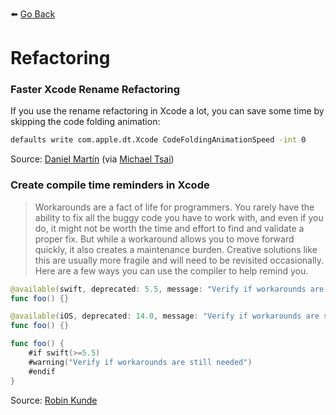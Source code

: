 ⬅️ [Go Back](README.md)

# Refactoring

### Faster Xcode Rename Refactoring

If you use the rename refactoring in Xcode a lot, you can save some time by skipping the code folding animation:

```bash
defaults write com.apple.dt.Xcode CodeFoldingAnimationSpeed -int 0
```

Source: [Daniel Martín](https://twitter.com/dmartincy/status/1173289543124029440) (via [Michael Tsai](https://mjtsai.com/blog/2019/09/16/faster-xcode-rename-refactoring/))

### Create compile time reminders in Xcode

> Workarounds are a fact of life for programmers. You rarely have the ability to fix all the buggy code you have to work with, and even if you do, it might not be worth the time and effort to find and validate a proper fix. But while a workaround allows you to move forward quickly, it also creates a maintenance burden. Creative solutions like this are usually more fragile and will need to be revisited occasionally. Here are a few ways you can use the compiler to help remind you.

```swift
@available(swift, deprecated: 5.5, message: "Verify if workarounds are still needed")
func foo() {}

@available(iOS, deprecated: 14.0, message: "Verify if workarounds are still needed")
func foo() {}

func foo() {
    #if swift(>=5.5)
    #warning("Verify if workarounds are still needed")
    #endif    
}
```

Source: [Robin Kunde](https://recoursive.com/2021/09/14/create_compile_time_reminders/)

